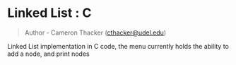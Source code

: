 # Linked List : C
> Author - Cameron Thacker (cthacker@udel.edu)

Linked List implementation in C code, the menu currently holds the ability to add a node, and print nodes